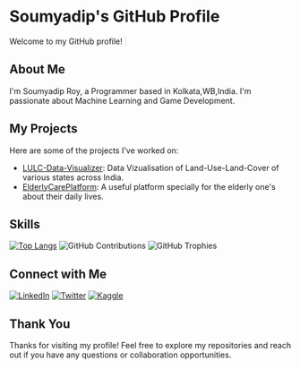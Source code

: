 # Soumyadip's GitHub Profile

<p>Welcome to my GitHub profile! <span id="cursor" style="animation: blink 0.7s infinite;">|</span></p>

<style>
@keyframes blink {
  0% {
    opacity: 0;
  }
  50% {
    opacity: 1;
  }
  100% {
    opacity: 0;
  }
}
</style>

## About Me

I'm Soumyadip Roy, a Programmer based in Kolkata,WB,India. I'm passionate about Machine Learning and Game Development.

## My Projects

Here are some of the projects I've worked on:

- [LULC-Data-Visualizer](https://github.com/SoumyadipRoy16/LULC-Data-Visualizer): Data Vizualisation of Land-Use-Land-Cover of various states across India.
- [ElderlyCarePlatform](https://github.com/SoumyadipRoy16/ElderlyCarePlatform): A useful platform specially for the elderly one's about their daily lives.
  
## Skills

[![Top Langs](https://github-readme-stats.vercel.app/api/top-langs/?username=SoumyadipRoy16&layout=compact)](https://github.com/SoumyadipRoy16)
![GitHub Contributions](https://github-readme-streak-stats.herokuapp.com/?user=SoumyadipRoy16)
![GitHub Trophies](https://github-profile-trophy.vercel.app/?username=SoumyadipRoy16)

## Connect with Me

[![LinkedIn](https://img.shields.io/badge/LinkedIn-0077B5?style=for-the-badge&logo=linkedin&logoColor=white)](https://www.linkedin.com/in/soumyadip-roy-266166281/)
[![Twitter](https://img.shields.io/badge/Twitter-1DA1F2?style=for-the-badge&logo=twitter&logoColor=white)](https://twitter.com/Soumyad79526951)
[![Kaggle](https://img.shields.io/badge/Kaggle-20BEFF?style=for-the-badge&logo=kaggle&logoColor=white)](https://www.kaggle.com/iamsoumyadiproy)

## Thank You

Thanks for visiting my profile! Feel free to explore my repositories and reach out if you have any questions or collaboration opportunities.

